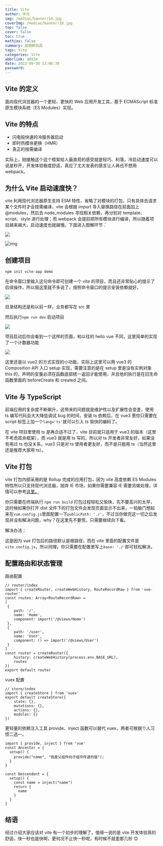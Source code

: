```yaml
---
title: Vite
author: 中元
img: /medias/banner/18.jpg
coverImg: /medias/banner/18.jpg
top: false
cover: false
toc: true
mathjax: false
summary: 前端新玩具
tags: Vite
categories: Vite
abbrlink: 48934
date: 2022-09-30 13:06:30
password:
---
```


## Vite 的定义

面向现代浏览器的一个更轻、更快的 Web 应用开发工具，基于 ECMAScript 标准原生模块系统（ES Modules）实现。

## Vite 的特点

- 闪电般快速的冷服务器启动
- 即时热模块更换（HMR）
- 真正的按需编译

实际上，刚接触这个这个框架给人最直观的感受就是轻巧、利落，冷启动速度可以说是秒开，开发体验极度舒适，真应了尤大发表的感言让人再也不想用 webpack。

## 为什么 Vite 启动速度快？

vite 利用现代浏览器原生支持 ESM 特性，省略了对模块的打包，只有具体去请求某个文件时才会按需编译，vite 会根据 import 导入替换路径在前面加上@modules，然后去 node_modules 寻找相关依赖，再分别对 template、script、style 进行处理；而 webpack 会提前把所有模块进行编译，所以随着项目越来越大，启动速度也就越慢。下面进入图解环节：

![](https://p6-juejin.byteimg.com/tos-cn-i-k3u1fbpfcp/f8ac94ecc23449d9b2928f5123767d85~tplv-k3u1fbpfcp-watermark.awebp)

![img](https://p9-juejin.byteimg.com/tos-cn-i-k3u1fbpfcp/cbc4e55ef0824e8d9c44329a6ba2d770~tplv-k3u1fbpfcp-watermark.awebp)

## 创建项目

`npm init vite-app demo`

在命令窗口里输入这句命令即可创建一个 vite 的项目，而且还非常贴心的提示了后续操作，所以我这里就不多说了，按照命令窗口的提示安装依赖就好。

![](https://p9-juejin.byteimg.com/tos-cn-i-k3u1fbpfcp/82663442c8e94716b4d4e5c054bfd055~tplv-k3u1fbpfcp-watermark.awebp)

目录结构还是和以前一样，业务都写在 src 里

然后执行`npm run dev` 启动项目

![](https://p1-juejin.byteimg.com/tos-cn-i-k3u1fbpfcp/520f439a7d894d7dbc7cc97a2eb68a50~tplv-k3u1fbpfcp-watermark.awebp)

项目启动后你会看到一个这样的页面，和以往的 hello vue 不同，这里简单的实现了一个计数器功能

![](https://p9-juejin.byteimg.com/tos-cn-i-k3u1fbpfcp/6c022c5b11fe40e98e5c89172b5ba7ad~tplv-k3u1fbpfcp-watermark.awebp)

这里还是以 vue2 的方式实现的小功能，实际上这里可以用 vue3 的 Composition API 入口 setup 实现，需要注意的是在 setup 里是没有实例对象 this 的，声明的变量必须在函数底部统一返回才能使用，并且他的执行是在旧生命函数里面的 beforeCreate 和 created 之间。

## Vite 与 TypeScript

前端应用的复杂度不断飙升，这带来的问题就是维护性以及扩展性会变差，使用 ts 编写代码会大大降低调试 bug 的时间，安装 ts 依赖后，在 vue3 里你只需要在 script 标签上加一个`lang='ts'`就可以引入 ts 愉快的编码了。

在 vite 项目里使用 ts 是再合适不过了，vite 目前就只适用于 vue3 的版本（这里不考虑其余框架），而 vue3 就是用 ts 写的，所以对 ts 开发者非常友好，如果没有用过 ts 也没关系，vue3 只是对 ts 使用者更友好，而不是只能用 ts（当然这里还是推荐大家用 ts）。

## Vite 打包

vite 打包内部采用的是 Rollup 完成的应用打包，因为 vite 高度依赖 ES Modules 特性所以只支持现代浏览器，抛弃 IE 市场，如果你需要兼容 IE 需要另做处理，详情可以参考[这里。](https://link.juejin.cn?target=https%3A%2F%2Fdeveloper.mozilla.org%2Fzh-CN%2Fdocs%2FWeb%2FJavaScript%2FGuide%2FModules)

你只需要在终端执行 `npm run build` 打包过程轻松又愉快，先不要高兴的太早，这时候如果你打开 dist 文件下的打包文件会发现页面显示不出来，一拍脑门想起来在`vue.config.js`里面配置一下`publicPath: './'`，不过当你做完这一切之后发现并没有解决问题，why？在这里先不要慌，只需要继续向下看。

解决办法：

这是因为 vue 打包后的路径默认是根路径，而在 vite 里面的配置文件是`vite.config.js`，所以同理，你只需要在配置里写上`base: './'`即可轻松解决。

## 配置路由和状态管理

路由配置

    // router/index
    import { createRouter, createWebHistory, RouteRecordRaw } from 'vue-router'
    const routes: Array<RouteRecordRaw> =
    [
     {
        path: '/',
        name: 'Home',
        component: import('/@views/Home')
     },
     {
        path: '/user',
        name: 'User',
        component: () => import('/@views/User')
     }
    ]
    const router = createRouter({
        history: createWebHistory(process.env.BASE_URL),
        routes
    })
    export default router

vuex 配置

    // store/index
    import { createStore } from 'vuex'
    export default createStore({
        state: {},
        mutations: {},
        actions: {},
        modules: {}
    })

更轻量的依赖注入工具 provide、inject 函数可以替代 vuex，两者可根据个人习惯二选一。

    import { provide, inject } from 'vue'
    const Ancestor = {
      setup() {
        provide("name", "我是父组件向子组件传递的值");
      }
    }

    const Descendent = {
      setup() {
        const name = inject("name")
        return {
          name
        }
      }
    }

## 结语

经过介绍大家应该对 vite 有一个初步的理解了，值得一说的是 vite 开发体验真的舒适，快一秒也是快啊，更何况不止快一秒呢，有时候不就差那几秒 😊

